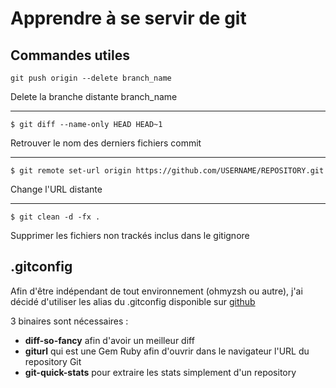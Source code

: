 # Apprendre à se servir de git

## Commandes utiles

    git push origin --delete branch_name

Delete la branche distante branch_name

------------------------------------------------------------------------

    $ git diff --name-only HEAD HEAD~1

Retrouver le nom des derniers fichiers commit

------------------------------------------------------------------------

    $ git remote set-url origin https://github.com/USERNAME/REPOSITORY.git

Change l'URL distante

------------------------------------------------------------------------

    $ git clean -d -fx . 

Supprimer les fichiers non trackés inclus dans le gitignore

## .gitconfig 

Afin d'être indépendant de tout environnement (ohmyzsh ou autre), j'ai
décidé d'utiliser les alias du .gitconfig disponible sur
[github](https://github.com/PixiBixi/dotfiles/blob/master/.gitconfig)

3 binaires sont nécessaires :

-   **diff-so-fancy** afin d'avoir un meilleur diff
-   **giturl** qui est une Gem Ruby afin d'ouvrir dans le navigateur
    l'URL du repository Git
-   **git-quick-stats** pour extraire les stats simplement d'un
    repository

